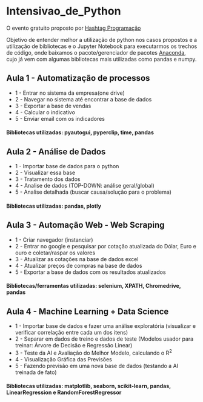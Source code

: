 # Intensivao_de_Python

O evento gratuito proposto por <a href="https://www.youtube.com/hashtagprogramacao">Hashtag Programação</a> 

Objetivo de entender melhor a utilização de python nos casos propostos e a utilização de bibliotecas e o Jupyter Notebook para executarmos os trechos de código, onde baixamos o pacote/gerenciador de pacotes <a href="https://www.anaconda.com/products/individual">Anaconda</a>, cujo já vem com algumas bibliotecas mais utilizadas como pandas e numpy.

  ## Aula 1 - Automatização de processos
   - 1 - Entrar no sistema da empresa(one drive)
   - 2 - Navegar no sistema até encontrar a base de dados
   - 3 - Exportar a base de vendas
   - 4 - Calcular o indicativo 
   - 5 - Enviar email com os indicadores      
  #### Bibliotecas utilizadas: pyautogui, pyperclip, time, pandas
  
  ## Aula 2 - Análise de Dados
   - 1 - Importar base de dados para o python
   - 2 - Visualizar essa base
   - 3 - Tratamento dos dados
   - 4 - Analise de dados (TOP-DOWN: análise geral/global) 
   - 5 - Analise detalhada (buscar causa/solução para o problema)     
  #### Bibliotecas utilizadas: pandas, plotly
  
  ## Aula 3 - Automação Web - Web Scraping
   - 1 - Criar navegador (instanciar)
   - 2 - Entrar no google e pesquisar por cotação atualizada do Dólar, Euro e ouro e coletar/raspar os valores
   - 3 - Atualizar as cotações na base de dados excel
   - 4 - Atualizar preços de compras na base de dados
   - 5 - Exportar a base de dados com os resultados atualizados    
  #### Bibliotecas/ferramentas utilizadas: selenium, XPATH, Chromedrive, pandas

  ## Aula 4 - Machine Learning + Data Science
   - 1 - Importar base de dados e fazer uma análise exploratória (visualizar e verificar correlação entre cada um dos itens)
   - 2 - Separar em dados de treino e dados de teste (Modelos usador para treinar: Árvore de Decisão e Regressão Linear)
   - 3 - Teste da AI e Avaliação do Melhor Modelo, calculando o R<sup>2</sup> 
   - 4 - Visualização Gráfica das Previsões
   - 5 - Fazendo previsão em uma nova base de dados (testando a AI treinada de fato)  
  #### Bibliotecas utilizadas: matplotlib, seaborn, scikit-learn, pandas, LinearRegression e RandomForestRegressor
